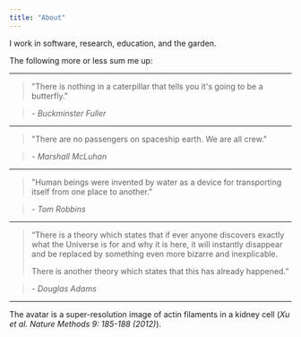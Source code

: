 ```yaml
---
title: "About"
---
```


I work in software, research, education, and the garden.

The following more or less sum me up:

---
> "There is nothing in a caterpillar that tells you it's going to be a butterfly."

> *- Buckminster Fuller*

---

> "There are no passengers on spaceship earth. We are all crew."

> *- Marshall McLuhan*

---

> "Human beings were invented by water as a device for transporting itself from
one place to another."

> *- Tom Robbins*

---

> “There is a theory which states that if ever anyone discovers exactly what the
Universe is for and why it is here, it will instantly disappear and be
replaced by something even more bizarre and inexplicable. 
>
> There is another theory which states that this has already happened.”

> *- Douglas Adams*

---


The avatar is a super-resolution image of actin filaments in a kidney
cell (*Xu et al. Nature Methods 9: 185-188 (2012)*).
